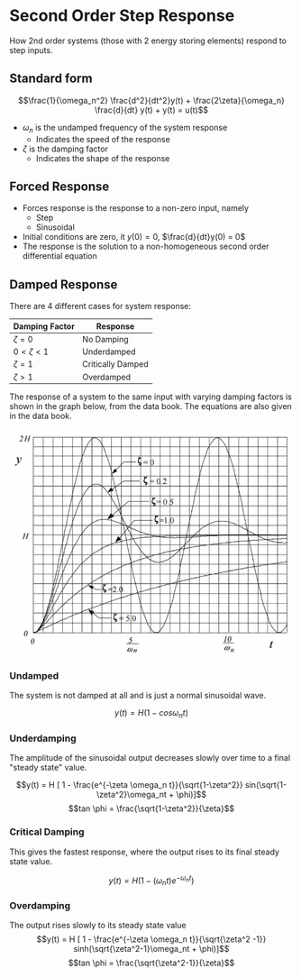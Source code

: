 # Second Order Step Response
How 2nd order systems (those with 2 energy storing elements) respond to step inputs.

## Standard form

$$\frac{1}{\omega_n^2} \frac{d^2}{dt^2}y(t) + \frac{2\zeta}{\omega_n} \frac{d}{dt} y(t) + y(t) = u(t)$$

- $\omega_n$ is the undamped frequency of the system response
  - Indicates the speed of the response
- $\zeta$ is the damping factor
  - Indicates the shape of the response 

## Forced Response
- Forces response is the response to a non-zero input, namely
  - Step
  - Sinusoidal
- Initial conditions are zero, it $y(0) = 0$, $\frac{d}{dt}y(0) = 0$
- The response is the solution to a non-homogeneous second order differential equation 

## Damped Response
There are 4 different cases for system response:

|Damping Factor|Response|
|--------------|--------|
|$\zeta = 0$| No Damping|
|$0 < \zeta < 1$| Underdamped|
|$\zeta = 1$|Critically Damped|
|$\zeta > 1$| Overdamped|


The response of a system to the same input with varying damping factors is shown in the graph below, from the data book. The equations are also given in the data book.

![](./img/2ndorder.png)

### Undamped

The system is not damped at all and is just a normal sinusoidal wave.

$$y(t) = H(1-cos \omega_n t)$$

### Underdamping

The amplitude of the sinusoidal output decreases slowly over time to a final "steady state" value.

$$y(t) = H [ 1 - \frac{e^{-\zeta \omega_n t}}{\sqrt{1-\zeta^2}} sin(\sqrt{1-\zeta^2}\omega_nt + \phi)]$$
$$tan \phi = \frac{\sqrt{1-\zeta^2}}{\zeta}$$

### Critical Damping

This gives the fastest response, where the output rises to its final steady state value.

$$y(t) = H (1-(\omega_nt)e^{-\omega_nt})$$

### Overdamping

The output rises slowly to its steady state value
$$y(t) = H [ 1 - \frac{e^{-\zeta \omega_n t}}{\sqrt{\zeta^2 -1}} sinh(\sqrt{\zeta^2-1}\omega_nt + \phi)]$$
$$tan \phi = \frac{\sqrt{\zeta^2-1}}{\zeta}$$
